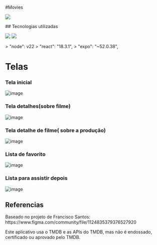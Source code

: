 # Movies 
 <p>
<img loading="lazy" src="http://img.shields.io/static/v1?label=STATUS&message=EM%20FINALIZADO&style=for-the-badge"/>
</p>
## Tecnologias utilizadas
<p>
  <img src="https://img.shields.io/badge/TypeScript-007ACC?style=for-the-badge&logo=typescript&logoColor=white" />
  <img src="https://img.shields.io/badge/React-20232A?style=for-the-badge&logo=react&logoColor=61DAFB" />
</p>
> "node": v22
> "react": "18.3.1",
> "expo": "~52.0.38",

# Telas
### Tela inicial
![image](https://github.com/user-attachments/assets/56a4a356-2285-4eb5-9c0c-2b68e7d77330.png)

### Tela detalhes(sobre filme)
![image](https://github.com/user-attachments/assets/92f77ae8-b37a-4e2f-adb9-0c8d4f5b634a)

### Tela detalhe de filme( sobre a produção)
![image](https://github.com/user-attachments/assets/bb33349e-bfbc-479e-918c-fe3f23c63563)

### Lista de favorito
![image](https://github.com/user-attachments/assets/7347b309-7961-4e11-bc42-ece1931ef555)

### Lista para assistir depois
![image](https://github.com/user-attachments/assets/c0c788c4-296d-49b3-a016-d484d7c8b733)


## Referencias
<p> Baseado no projeto de Francisco Santos: https://www.figma.com/community/file/1124835379376527920</p>
<p> Este aplicativo usa o TMDB e as APIs do TMDB, mas não é endossado, certificado ou aprovado pelo TMDB.</p>
